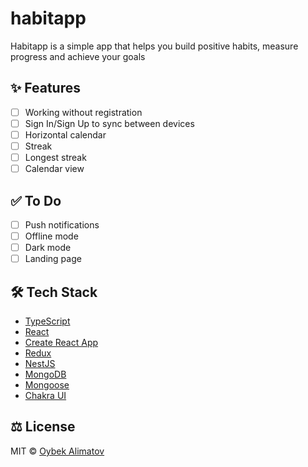 # habitapp
Habitapp is a simple app that helps you build positive habits, measure progress and achieve your goals

## ✨ Features

- [ ] Working without registration
- [ ] Sign In/Sign Up to sync between devices
- [ ] Horizontal calendar
- [ ] Streak
- [ ] Longest streak
- [ ] Calendar view

## ✅ To Do

- [ ] Push notifications
- [ ] Offline mode
- [ ] Dark mode
- [ ] Landing page

## 🛠️ Tech Stack

- [TypeScript](https://github.com/Microsoft/TypeScript)
- [React](https://github.com/facebook/react)
- [Create React App](https://github.com/facebook/create-react-app)
- [Redux](https://github.com/reduxjs/react-redux)
- [NestJS](https://github.com/nestjs/nest) 
- [MongoDB](https://github.com/mongodb/mongo)  
- [Mongoose](https://github.com/Automattic/mongoose) 
- [Chakra UI](https://github.com/chakra-ui/chakra-ui)  

## ⚖️ License

MIT © [Oybek Alimatov](https://github.com/oybekalimat)  
